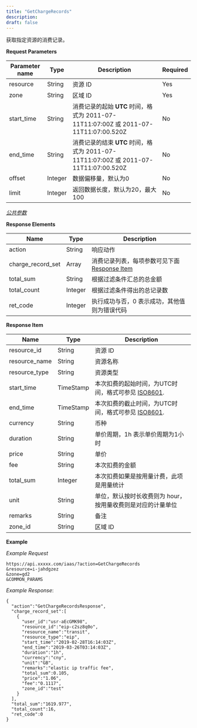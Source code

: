 ```yaml
---
title: "GetChargeRecords"
description: 
draft: false
---
```




获取指定资源的消费记录。

**Request Parameters**

| Parameter name | Type | Description | Required |
| --- | --- | --- | --- |
| resource | String | 资源 ID | Yes |
| zone | String | 区域 ID | Yes |
| start_time | String | 消费记录的起始 **UTC** 时间，格式为 2011-07-11T11:07:00Z 或 2011-07-11T11:07:00.520Z | No |
| end_time | String | 消费记录的结束 **UTC** 时间，格式为 2011-07-11T11:07:00Z 或 2011-07-11T11:07:00.520Z | No |
| offset | Integer | 数据偏移量，默认为0 | No |
| limit | Integer | 返回数据长度，默认为20，最大100 | No |

[_公共参数_](../../../parameters/)

**Response Elements**

| Name | Type | Description |
| --- | --- | --- |
| action | String | 响应动作 |
| charge_record_set | Array | 消费记录列表，每项参数可见下面 [Response Item](#response-item) |
| total_sum | String | 根据过滤条件汇总的总金额 |
| total_count | Integer | 根据过滤条件得出的总记录数 |
| ret_code | Integer | 执行成功与否，0 表示成功，其他值则为错误代码 |

**Response Item**

| Name | Type | Description |
| --- | --- | --- |
| resource_id | String | 资源 ID |
| resource_name | String | 资源名称 |
| resource_type | String | 资源类型 |
| start_time | TimeStamp | 本次扣费的起始时间，为UTC时间，格式可参见 [ISO8601](http://www.w3.org/TR/NOTE-datetime). |
| end_time | TimeStamp | 本次扣费的截止时间，为UTC时间，格式可参见 [ISO8601](http://www.w3.org/TR/NOTE-datetime). |
| currency | String | 币种 |
| duration | String | 单价周期，1h 表示单价周期为1小时 |
| price | String | 单价 |
| fee | String | 本次扣费的金额 |
| total_sum | Integer | 本次扣费如果是按用量计费，此项是用量统计 |
| unit | String | 单位，默认按时长收费则为 hour，按用量收费则是对应的计量单位 |
| remarks | String | 备注 |
| zone_id | String | 区域 ID |

**Example**

_Example Request_

```
https://api.xxxxx.com/iaas/?action=GetChargeRecords
&resource=i-jahdgzez
&zone=gd2
&COMMON_PARAMS
```

_Example Response_:

```
{
  "action":"GetChargeRecordsResponse",
  "charge_record_set":[
    {
      "user_id":"usr-aEcGMK98",
      "resource_id":"eip-c2sz8q0o",
      "resource_name":"transit",
      "resource_type":"eip",
      "start_time":"2019-02-28T16:14:03Z",
      "end_time":"2019-03-26T03:14:03Z",
      "duration":"1h",
      "currency":"cny",
      "unit":"GB",
      "remarks":"elastic ip traffic fee",
      "total_sum":0.105,
      "price":"1.06",
      "fee":"0.1117",
      "zone_id":"test"
    }
  ],
  "total_sum":"1619.977",
  "total_count":16,
  "ret_code":0
}
```
